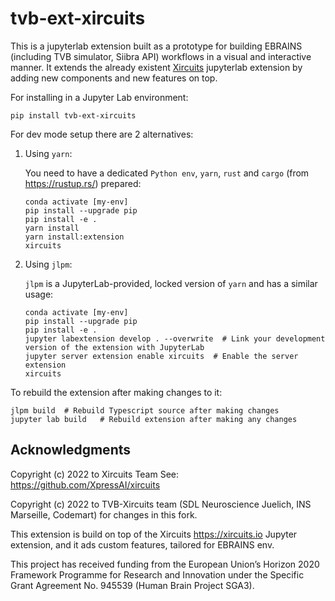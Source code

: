 # tvb-ext-xircuits

This is a jupyterlab extension built as a prototype for building EBRAINS 
(including TVB simulator, Siibra API) workflows in a visual and interactive manner. It 
extends the already existent [Xircuits](https://xircuits.io/) jupyterlab extension 
by adding new components and new features on top.

For installing in a Jupyter Lab environment:

    pip install tvb-ext-xircuits


For dev mode setup there are 2 alternatives:
1. Using `yarn`:

    You need to have a dedicated `Python env`, `yarn`, `rust` and `cargo` (from https://rustup.rs/) prepared:
   
    ```
    conda activate [my-env]
    pip install --upgrade pip
    pip install -e .
    yarn install
    yarn install:extension
    xircuits
    ```
2. Using `jlpm`:

    `jlpm` is a JupyterLab-provided, locked version of `yarn` and has a similar usage:

    ```
    conda activate [my-env]
    pip install --upgrade pip
    pip install -e .
    jupyter labextension develop . --overwrite  # Link your development version of the extension with JupyterLab
    jupyter server extension enable xircuits  # Enable the server extension
    xircuits
    ```
    
To rebuild the extension after making changes to it:

    jlpm build  # Rebuild Typescript source after making changes
    jupyter lab build   # Rebuild extension after making any changes


##  Acknowledgments

Copyright (c) 2022 to Xircuits Team See: https://github.com/XpressAI/xircuits

Copyright (c) 2022 to TVB-Xircuits team (SDL Neuroscience Juelich, INS Marseille, Codemart) for changes in this fork.

This extension is build on top of the Xircuits https://xircuits.io Jupyter extension, and it ads custom features, tailored for EBRAINS env.

This project has received funding from the European Union’s Horizon 2020 Framework Programme for Research and Innovation under the Specific Grant Agreement No. 945539 (Human Brain Project SGA3).
